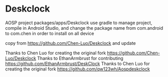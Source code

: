 # Deskclock
AOSP project packages/apps/Deskclock
use gradle to manage project, compile in Android Studio,
and change the package name from com.android to com.chen in order to install on all device

copy from https://github.com/Chen-Luo/Deskclock and update

Thanks to Chen Luo for creating the original fork https://github.com/Chen-Luo/Deskclock
Thanks to EthanArmbrust for contributing https://github.com/EthanArmbrust/DeskClock
Thanks to Chen Luo for creating the original fork https://github.com/qw123wh/Aospdeskclock